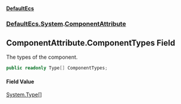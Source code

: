 #### [DefaultEcs](DefaultEcs.md 'DefaultEcs')
### [DefaultEcs.System](DefaultEcs.md#DefaultEcs_System 'DefaultEcs.System').[ComponentAttribute](ComponentAttribute.md 'DefaultEcs.System.ComponentAttribute')
## ComponentAttribute.ComponentTypes Field
The types of the component.  
```csharp
public readonly Type[] ComponentTypes;
```
#### Field Value
[System.Type](https://docs.microsoft.com/en-us/dotnet/api/System.Type 'System.Type')[[]](https://docs.microsoft.com/en-us/dotnet/api/System.Array 'System.Array')
